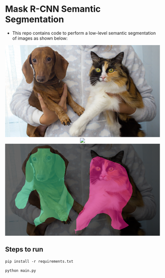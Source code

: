 # Mask R-CNN Semantic Segmentation
- This repo contains code to perform a low-level semantic segmentation of images as shown below:
<div align="center">
	<img src="https://github.com/AbdulRahmaan03/Mask-R-CNN-Semantic-Segmentation/blob/main/cat_and_dog.png">
</div>
<div align="center">
	<img src="https://github.com/user-attachments/assets/abfaa2e9-78d9-4c32-b83e-8df3fe3b7dce">
</div>
<div align="center">
	<img src="https://github.com/AbdulRahmaan03/Mask-R-CNN-Semantic-Segmentation/blob/main/semantic_segmented_img.png">
</div>

## Steps to run
```
pip install -r requirements.txt
```
```
python main.py
```
